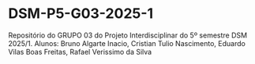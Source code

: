 # DSM-P5-G03-2025-1
Repositório do GRUPO 03 do Projeto Interdisciplinar do 5º semestre DSM 2025/1. Alunos:  Bruno Algarte Inacio, Cristian Tulio Nascimento, Eduardo Vilas Boas Freitas, Rafael Verissimo da Silva
